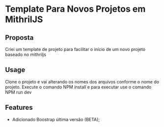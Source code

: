 # Template Para Novos Projetos em MithrilJS


## Proposta

Criei um template de projeto para facilitar o início de um novo projeto baseado no mithriljs

## Usage

Clone o projeto e vai alterando os nomes dos arquivos conforme o nome do projeto.
Execute o comando NPM install e para executar use o comando NPM run dev

## Features

* Adicionado Boostrap última versão (BETA);
